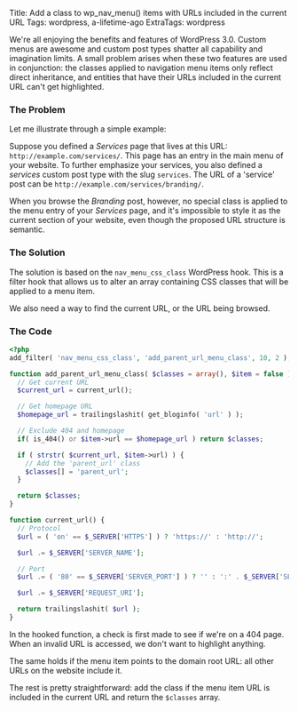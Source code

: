 Title: Add a class to wp_nav_menu() items with URLs included in the current URL
Tags: wordpress, a-lifetime-ago
ExtraTags: wordpress

We're all enjoying the benefits and features of WordPress 3.0. Custom menus are awesome and custom post types shatter all capability and imagination limits. A small problem arises when these two features are used in conjunction: the classes applied to navigation menu items only reflect direct inheritance, and entities that have their URLs included in the current URL can't get highlighted.
<!-- PELICAN_END_SUMMARY -->

### The Problem

Let me illustrate through a simple example:

Suppose you defined a *Services* page that lives at this URL: `http://example.com/services/`.
This page has an entry in the main menu of your website. To further emphasize your services, you also defined a *services* custom post type with the slug `services`. The URL of a 'service' post can be `http://example.com/services/branding/`.

When you browse the *Branding* post, however, no special class is applied to the menu entry of your *Services* page, and it's impossible to style it as the current section of your website, even though the proposed URL structure is semantic.

### The Solution

The solution is based on the `nav_menu_css_class` WordPress hook. This is a filter hook that allows us to alter an array containing CSS classes that will be applied to a menu item.

We also need a way to find the current URL, or the URL being browsed.

### The Code

```php
<?php
add_filter( 'nav_menu_css_class', 'add_parent_url_menu_class', 10, 2 );

function add_parent_url_menu_class( $classes = array(), $item = false ) {
  // Get current URL
  $current_url = current_url();

  // Get homepage URL
  $homepage_url = trailingslashit( get_bloginfo( 'url' ) );

  // Exclude 404 and homepage
  if( is_404() or $item->url == $homepage_url ) return $classes;

  if ( strstr( $current_url, $item->url) ) {
    // Add the 'parent_url' class
    $classes[] = 'parent_url';
  }

  return $classes;
}

function current_url() {
  // Protocol
  $url = ( 'on' == $_SERVER['HTTPS'] ) ? 'https://' : 'http://';

  $url .= $_SERVER['SERVER_NAME'];

  // Port
  $url .= ( '80' == $_SERVER['SERVER_PORT'] ) ? '' : ':' . $_SERVER['SERVER_PORT'];

  $url .= $_SERVER['REQUEST_URI'];

  return trailingslashit( $url );
}
```

In the hooked function, a check is first made to see if we're on a 404 page. When an invalid URL is accessed, we don't want to highlight anything.

The same holds if the menu item points to the domain root URL: all other URLs on the website include it.

The rest is pretty straightforward: add the class if the menu item URL is included in the current URL and return the `$classes` array.

